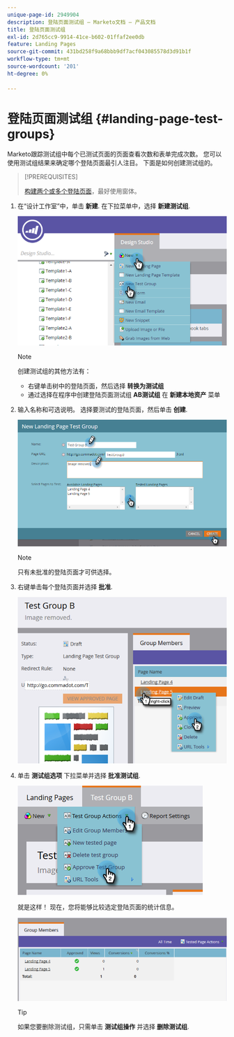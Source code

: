 ```yaml
---
unique-page-id: 2949904
description: 登陆页面测试组 — Marketo文档 — 产品文档
title: 登陆页面测试组
exl-id: 2d765cc9-9914-41ce-b602-01ffaf2ee0db
feature: Landing Pages
source-git-commit: 431bd258f9a68bbb9df7acf043085578d3d91b1f
workflow-type: tm+mt
source-wordcount: '201'
ht-degree: 0%

---
```


# 登陆页面测试组 {#landing-page-test-groups}

Marketo跟踪测试组中每个已测试页面的页面查看次数和表单完成次数。 您可以使用测试组结果来确定哪个登陆页面最引人注目。 下面是如何创建测试组的。

>[!PREREQUISITES]
>
>[构建两个或多个登陆页面](/help/marketo/getting-started/quick-wins/landing-page-with-a-form.md)，最好使用窗体。

1. 在“设计工作室”中，单击 **新建**. 在下拉菜单中，选择 **新建测试组**.

   ![](assets/image2015-8-5-13-3a32-3a50.png)

   >[!NOTE]
   >
   >创建测试组的其他方法有：
   >
   >* 右键单击树中的登陆页面，然后选择 **转换为测试组**
   >* 通过选择在程序中创建登陆页面测试组 **AB测试组** 在 **新建本地资产** 菜单

1. 输入名称和可选说明。 选择要测试的登陆页面，然后单击 **创建**.

   ![](assets/image2015-8-5-13-3a39-3a10.png)

   >[!NOTE]
   >
   >只有未批准的登陆页面才可供选择。

1. 右键单击每个登陆页面并选择 **批准**.

   ![](assets/three-1.png)

1. 单击 **测试组选项** 下拉菜单并选择 **批准测试组**.

   ![](assets/four-1.png)

   就是这样！ 现在，您将能够比较选定登陆页面的统计信息。

   ![](assets/five.png)

   >[!TIP]
   >
   >如果您要删除测试组，只需单击 **测试组操作** 并选择 **删除测试组**.
